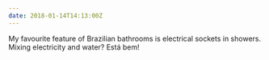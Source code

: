 ```yaml
---
date: 2018-01-14T14:13:00Z
---
```

My favourite feature of Brazilian bathrooms is electrical sockets in showers. Mixing electricity and water? Está bem!
